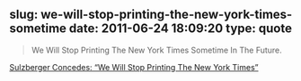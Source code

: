 slug: we-will-stop-printing-the-new-york-times-sometime
date: 2011-06-24 18:09:20
type: quote
---

> We Will Stop Printing The New York Times Sometime In The Future.

[Sulzberger Concedes: “We Will Stop Printing The New York Times”](http://www.businessinsider.com/sulzberger-we-will-stop-printing-the-new-york-times-2010-9)
